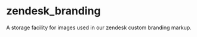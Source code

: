 zendesk_branding
================

A storage facility for images used in our zendesk custom branding markup.
